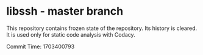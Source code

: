 # libssh - master branch

This repository contains frozen state of the repository.
Its history is cleared. It is used only for static code
analysis with Codacy.

Commit Time: 1703400793